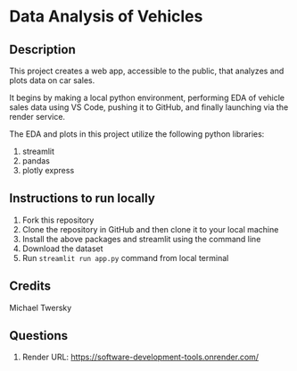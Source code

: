 # Data Analysis of Vehicles

## Description

This project creates a web app, accessible to the public, that analyzes and plots data on car sales. 

It begins by making a local python environment, performing EDA of vehicle sales data using VS Code, pushing it to GitHub, and finally launching via the render service.

The EDA and plots in this project utilize the following python libraries:

1. streamlit
2. pandas
3. plotly express

## Instructions to run locally

1. Fork this repository
2. Clone the repository in GitHub and then clone it to your local machine
3. Install the above packages and streamlit using the command line
4. Download the dataset
5. Run `streamlit run app.py` command from local terminal

## Credits

Michael Twersky

## Questions

1. Render URL: https://software-development-tools.onrender.com/
